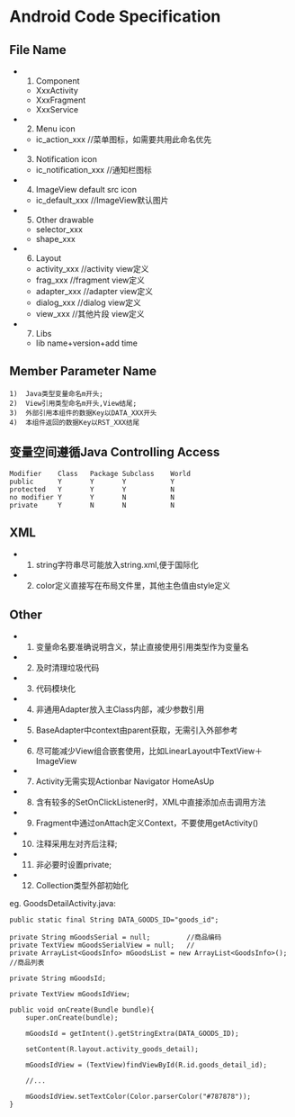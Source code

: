 # Android Code Specification

## File Name
* 1) Component

    * XxxActivity
    * XxxFragment
    * XxxService

* 2) Menu icon

    * ic_action_xxx           //菜单图标，如需要共用此命名优先

* 3)  Notification icon

    * ic_notification_xxx     //通知栏图标

* 4)  ImageView default src icon

    * ic_default_xxx          //ImageView默认图片

* 5)  Other drawable

    * selector_xxx
    * shape_xxx

* 6)  Layout

    * activity_xxx    //activity view定义
    * frag_xxx        //fragment view定义
    * adapter_xxx     //adapter view定义
    * dialog_xxx      //dialog view定义
    * view_xxx        //其他片段 view定义
* 7)  Libs
    * lib name+version+add time

## Member Parameter Name
    1)  Java类型变量命名m开头;
    2)  View引用类型命名m开头,View结尾;
    3)  外部引用本组件的数据Key以DATA_XXX开头
    4)  本组件返回的数据Key以RST_XXX结尾

## 变量空间遵循Java Controlling Access

    Modifier    Class   Package Subclass    World
    public      Y       Y       Y           Y
    protected   Y       Y       Y           N
    no modifier Y       Y       N           N
    private     Y       N       N           N

## XML
* 1)  string字符串尽可能放入string.xml,便于国际化
* 2)  color定义直接写在布局文件里，其他主色值由style定义

## Other
* 01) 变量命名要准确说明含义，禁止直接使用引用类型作为变量名
* 02) 及时清理垃圾代码
* 03) 代码模块化

* 04) 非通用Adapter放入主Class内部，减少参数引用
* 05) BaseAdapter中context由parent获取，无需引入外部参考
* 06) 尽可能减少View组合嵌套使用，比如LinearLayout中TextView＋ImageView

* 07) Activity无需实现Actionbar Navigator HomeAsUp
* 08) 含有较多的SetOnClickListener时，XML中直接添加点击调用方法
* 09) Fragment中通过onAttach定义Context，不要使用getActivity()

* 10) 注释采用左对齐后注释;
* 11) 非必要时设置private;
* 12) Collection类型外部初始化

eg.
    GoodsDetailActivity.java:

    public static final String DATA_GOODS_ID="goods_id";

    private String mGoodsSerial = null;         //商品编码
    private TextView mGoodsSerialView = null;   //
    private ArrayList<GoodsInfo> mGoodsList = new ArrayList<GoodsInfo>();   //商品列表

    private String mGoodsId;

    private TextView mGoodsIdView;

    public void onCreate(Bundle bundle){
        super.onCreate(bundle);

        mGoodsId = getIntent().getStringExtra(DATA_GOODS_ID);

        setContent(R.layout.activity_goods_detail);

        mGoodsIdView = (TextView)findViewById(R.id.goods_detail_id);

        //...

        mGoodsIdView.setTextColor(Color.parserColor("#787878"));
    }



